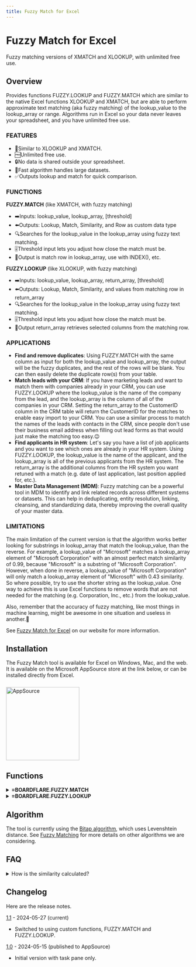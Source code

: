 ```yaml
---
title: Fuzzy Match for Excel
---
```


# Fuzzy Match for Excel

Fuzzy matching versions of XMATCH and XLOOKUP, with unlimited free use.

## Overview

Provides functions FUZZY.LOOKUP and FUZZY.MATCH which are similar to the native Excel functions XLOOKUP and XMATCH, but are able to perform approximate text matching (aka fuzzy matching) of the lookup_value to the lookup_array or range.  Algorithms run in Excel so your data never leaves your spreadsheet, and you have unlimited free use.

<h3>FEATURES</h3>

<ul>
    <li>🎯Similar to XLOOKUP and XMATCH.</li>
    <li>🆓Unlimited free use.</li>
    <li>🔒No data is shared outside your spreadsheet.</li>
    <li>🚀Fast algorithm handles large datasets.</li>
    <li>✅Outputs lookup and match for quick comparison.</li>
</ul>

<h3>FUNCTIONS</h3>

<b>FUZZY.MATCH</b> (like XMATCH, with fuzzy matching)
<ul>
    <li>➡️Inputs: lookup_value, lookup_array, [threshold]</li>
    <li>⬅️Outputs: Lookup, Match, Similarity, and Row as custom data type</li>
    <li>🔍Searches for the lookup_value in the lookup_array using fuzzy text matching.</li>
    <li>🎚️Threshold input lets you adjust how close the match must be.</li>
    <li>📅Output is match row in lookup_array, use with INDEX(), etc.</li>
</ul>

<b>FUZZY.LOOKUP</b> (like XLOOKUP, with fuzzy matching)
<ul>
    <li>➡️Inputs: lookup_value, lookup_array, return_array, [threshold]</li>
    <li>⬅️Outputs: Lookup, Match, Similarity, and values from matching row in return_array</li>
    <li>🔍Searches for the lookup_value in the lookup_array using fuzzy text matching.</li>
    <li>🎚️Threshold input lets you adjust how close the match must be.</li>
    <li>📅Output return_array retrieves selected columns from the matching row.</li>
</ul>

<h3>APPLICATIONS</h3>

<ul>
    <li><b>Find and remove duplicates</b>: Using FUZZY.MATCH with the same column as input for both the lookup_value and lookup_array, the output will be the fuzzy duplicates, and the rest of the rows will be blank. You can then easily delete the duplicate row(s) from your table.</li>
    <li><b>Match leads with your CRM</b>: If you have marketing leads and want to match them with companies already in your CRM, you can use FUZZY.LOOKUP where the lookup_value is the name of the company from the lead, and the lookup_array is the column of all of the companies in your CRM.  Setting the return_array to the CustomerID column in the CRM table will return the CustomerID for the matches to enable easy import to your CRM.  You can use a similar process to match the names of the leads with contacts in the CRM, since people don't use their business email address when filling out lead forms as that would just make the matching too easy.😉</li>
    <li><b>Find applicants in HR system</b>: Let's say you have a list of job applicants and you want to see which ones are already in your HR system.  Using FUZZY.LOOKUP, the lookup_value is the name of the applicant, and the lookup_array is all of the previous applicants from the HR system.  The return_array is the additional columns from the HR system you want retuned with a match (e.g. date of last application, last position applied for, etc.).</li>
    <li><b>Master Data Management (MDM)</b>: Fuzzy matching can be a powerful tool in MDM to identify and link related records across different systems or datasets. This can help in deduplicating, entity resolution, linking, cleansing, and standardizing data, thereby improving the overall quality of your master data.</li>
</ul>

<h3>LIMITATIONS</h3>

The main limitation of the current version is that the algorithm works better looking for substrings in lookup_array that match the lookup_value, than the reverse. For example, a lookup_value of "Microsoft" matches a lookup_array element of "Microsoft Corporation" with an almost perfect match similarity of 0.99, because "Microsoft" is a substring of "Microsoft Corporation".  However, when done in reverse, a lookup_value of "Microsoft Corporation" will only match a lookup_array element of "Microsoft" with 0.43 similarity. So where possible, try to use the shorter string as the lookup_value.  One way to achieve this is use Excel functions to remove words that are not needed for the matching (e.g. Corporation, Inc., etc.) from the lookup_value.

Also, remember that the accuracy of fuzzy matching, like most things in machine learning, might be awesome in one situation and useless in another.🙂

See <a href="https://www.boardflare.com/apps/excel/fuzzy-match">Fuzzy Match for Excel</a> on our website for more information.

## Installation

The Fuzzy Match tool is available for Excel on Windows, Mac, and the web.  It is available on the Microsoft AppSource store at the link below, or can be installed directly from Excel.

<a href="https://appsource.microsoft.com/en-us/product/office/WA200006970?tab=Overview">
    <img 
        src="/images/MS_AppSource.png" 
        alt="AppSource"
        style="padding-top: 10px; width: 200px;"
    />
</a>

## Functions

<div class="block">
    <details>
        <summary><b>=BOARDFLARE.FUZZY.MATCH</b></summary>
        <table>
            <tr>
                <th>Inputs</th>
                <th>Description</th>
            </tr>
            <tr>
                <td><b>lookup_value</b></td>
                <td>text to search for in the lookup_array</td>
            </tr>
            <tr>
                <td><b>lookup_array</b></td>
                <td>range of text cells containing possible matches</td>
            </tr>
            <tr>
                <td><b>threshold</b></td>
                <td>minimum similarity: 0 (anything) - 1 (exact match), default is 0.4</td>
            </tr>
        </table>
        <table>
            <tr>
                <th>Outputs</th>
                <th>Description</th>
            </tr>
            <tr>
                <td><b>Lookup</b></td>
                <td>original lookup_value</td>
            </tr>
            <tr>
                <td><b>Match</b></td>
                <td>best match found in the lookup_array</td>
            </tr>
            <tr>
                <td><b>Similarity</b></td>
                <td>similarity between the Lookup and the Match</td>
            </tr>
            <tr>
                <td><b>Row</b></td>
                <td>Row number of the match in lookup_array</td>
            </tr>
        </table>
    </details>
</div>

<div class="block">
    <details>
        <summary><b>=BOARDFLARE.FUZZY.LOOKUP</b></summary>
        <table>
            <tr>
                <th>Inputs</th>
                <th>Description</th>
            </tr>
            <tr>
                <td><b>lookup_value</b></td>
                <td>text to search for in the lookup_array</td>
            </tr>
            <tr>
                <td><b>lookup_array</b></td>
                <td>range of text cells containing possible matches</td>
            </tr>
            <tr>
                <td><b>return_array</b></td>
                <td>additional columns to return with match</td>
            </tr>
            <tr>
                <td><b>threshold</b></td>
                <td>minimum similarity: 0 (anything) - 1 (exact match), default is 0.4</td>
            </tr>
        </table>
        <table>
            <tr>
                <th>Outputs</th>
                <th>Description</th>
            </tr>
            <tr>
                <td><b>Lookup</b></td>
                <td>original lookup_value</td>
            </tr>
            <tr>
                <td><b>Match</b></td>
                <td>best match found in the lookup_array</td>
            </tr>
            <tr>
                <td><b>Similarity</b></td>
                <td>similarity between the Lookup and the Match</td>
            </tr>
            <tr>
                <td><b>Return Row</b></td>
                <td>matching row in return_array</td>
            </tr>
        </table>
    </details>
</div>

## Algorithm

The tool is currently using the [Bitap algorithm](https://en.wikipedia.org/wiki/Bitap_algorithm), which uses Levenshtein distance.  See [Fuzzy Matching](/tasks/nlp/fuzzy-match) for more details on other algorithms we are considering.

## FAQ

<details>
    <summary>How is the similarity calculated?</summary>
    Similarity is calculated based on the number of changes needed to get the two strings to match when being compared.
</details>

## Changelog

Here are the release notes.

[1.1](/manifests/fuzzy-match-v1-1.xml) - 2024-05-27 (current)
- Switched to using custom functions, FUZZY.MATCH and FUZZY.LOOKUP.

[1.0](/manifests/fuzzy-match-v1-0-0.xml) - 2024-05-15 (published to AppSource)
- Initial version with task pane only.